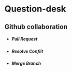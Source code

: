 # Question-desk

## Github collaboration

- ##### Pull Request
- ##### Resolve Conflit
- ##### Merge Branch
